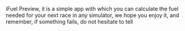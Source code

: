 iFuel Preview, it is a simple app with which you can calculate the fuel needed for your next race in any simulator, we hope you enjoy it, and remember, if something fails, do not hesitate to tell
